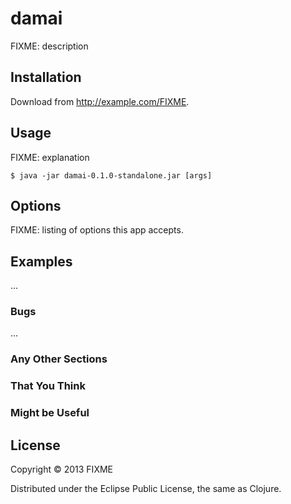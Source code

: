 # damai

FIXME: description

## Installation

Download from http://example.com/FIXME.

## Usage

FIXME: explanation

    $ java -jar damai-0.1.0-standalone.jar [args]

## Options

FIXME: listing of options this app accepts.

## Examples

...

### Bugs

...

### Any Other Sections
### That You Think
### Might be Useful

## License

Copyright © 2013 FIXME

Distributed under the Eclipse Public License, the same as Clojure.
